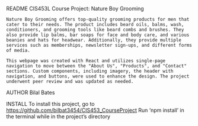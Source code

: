README
    CIS453L Course Project: Nature Boy Grooming
    
    Nature Boy Grooming offers top-quality grooming products for men that cater to their needs. The product includes beard oils, balms, wash, conditioners, and grooming tools like beard combs and brushes. They also provide lip balms, bar soaps for face and body care, and various beanies and hats for headwear. Additionally, they provide multiple services such as memberships, newsletter sign-ups, and different forms of media.

    This webpage was created with React and utilizes single-page navigation to move between the "About Us", "Products", and "Contact" sections. Custom components, including imagery, the header with navigation, and buttons, were used to enhance the design. The project underwent peer review and was updated as needed.

AUTHOR
    Bilal Bates


INSTALL 
    To install this project, go to
    https://github.com/bilbat3454/CIS453_CourseProject
    Run ‘npm install’ in the terminal while in the project’s directory 

